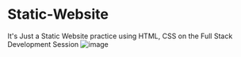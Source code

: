 # Static-Website
It's Just a Static Website practice using HTML, CSS on the Full Stack Development Session
![image](https://github.com/Harishshanmugamm/Static-Website/assets/115945412/f0901cc7-215b-4f29-8aad-01402f5d30d8)
